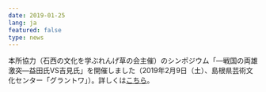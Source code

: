 ```yaml
---
date: 2019-01-25
lang: ja
featured: false
type: news
---
```

本所協力（石西の文化を学ぶれんげ草の会主催）のシンポジウム「―戦国の両雄激突―益田氏VS吉見氏」を開催しました（2019年2月9日（土）、島根県芸術文化センター「グラントワ」）。詳しくは<a href="/news/2018/event_20190125gekitotsu.pdf" target="_blank">こちら</a>。
